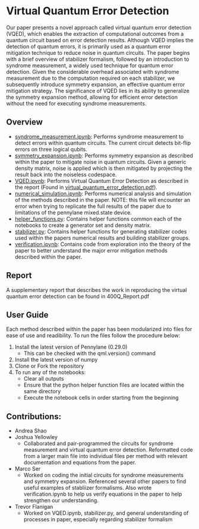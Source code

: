 
# Virtual Quantum Error Detection #

Our paper presents a novel approach called virtual quantum error detection (VQED),
which enables the extraction of computational outcomes from a quantum circuit based
on error detection results. Although VQED implies the detection of quantum errors, it
is primarily used as a quantum error mitigation technique to reduce noise in quantum
circuits. The paper begins with a brief overview of stabilizer formalism, followed by
an introduction to syndrome measurement, a widely used technique for quantum error
detection. Given the considerable overhead associated with syndrome measurement due
to the computation required on each stabilizer, we subsequently introduce symmetry
expansion, an effective quantum error mitigation strategy. The significance of VQED lies
in its ability to generalize the symmetry expansion method, allowing for efficient error
detection without the need for executing syndrome measurements.

## Overview ##

- [syndrome_measurement.ipynb](code_implementation/syndrome_measurement.ipynb): Performs syndrome measurement to detect errors within quantum circuits. The current circuit detects bit-flip errors on three logical qubits.   
- [symmetry_expansion.ipynb](code_implementation/symmetry_expansion.ipynb): Performs symmetry expansion as described within the paper to mitigate noise in quantum circuits. Given a generic density matrix, noise is applied which is then mitigated by projecting the result back into the noiseless codespace.
- [VQED.ipynb](code_implementation/VQED.ipynb): Performs Virtual Quantum Error Detection as described in the report (Found in [virtual_quantum_error_detection.pdf](virtual_quantum_error_detection.pdf)).
- [numerical_simulation.ipynb](code_implementation/numerical_simulation.ipynb): Performs numerical analysis and simulation of the methods described in the paper. NOTE: this file will encounter an error when trying to replicate the full results of the paper due to limitations of the pennylane mixed.state device.
- [helper_functions.py](code_implementation/helper_functions.py): Contains helper functions common each of the notebooks to create a generator set and density matrix. 
- [stabilizer.py](code_implementation/stabilizer.py): Contains helper functions for generating stabilizer codes used within the papers numerical results and building stabilizer groups.
- [verification.ipynb](code_implementation/verification.ipynb): Contains code from exploration into the theory of the paper to better understand the major error mitigation methods described within the paper. 

## Report ##

A supplementary report that describes the work in reproducing the virtual quantum error detection can be found in 400Q_Report.pdf

## User Guide ##

Each method described within the paper has been modularized into files for ease of use and readibility. To run the files follow the procedure below:

1. Install the latest version of Pennylane (0.29.0)
    - This can be checked with the qml.version() command
2. Install the latest version of numpy
3. Clone or Fork the repository
4. To run any of the notebooks:
    - Clear all outputs
    - Ensure that the python helper function files are located within the same directory
    - Execute the notebook cells in order starting from the beginning


## Contributions:
- Andrea Shao
- Joshua Yellowley
    - Collaborated and pair-programmed the circuits for syndrome measurement and virtual quantum error detection. Reformatted code from a larger main file into individual files per method with relevant documentation and equations from the paper.
- Marco Ser
    - Worked on coding the initial circuits for syndrome measurements and symmetry expansion. Referenced several other papers to find useful examples of stabliizer formalisms. Also wrote verification.ipynb to help us verify equations in the paper to help strengthen our understanding.
- Trevor Flanigan
    - Worked on VQED.ipynb, stabilizer.py, and general understanding of processes in paper, especially regarding stabilizer formalism
